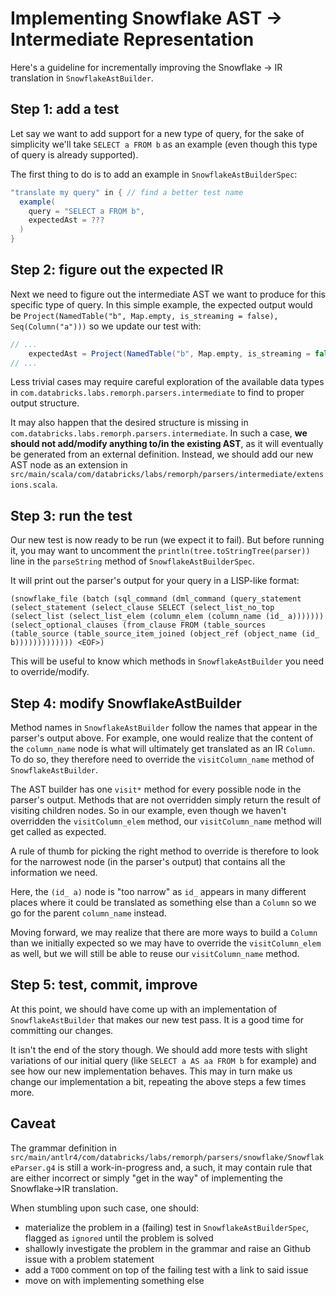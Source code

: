 # Implementing Snowflake AST -> Intermediate Representation

Here's a guideline for incrementally improving the Snowflake -> IR translation in `SnowflakeAstBuilder`.

## Step 1: add a test

Let say we want to add support for a new type of query, for the sake of simplicity we'll take `SELECT a FROM b` as an example (even though this type of query is already supported).

The first thing to do is to add an example in `SnowflakeAstBuilderSpec`:

```scala
"translate my query" in { // find a better test name
  example(
    query = "SELECT a FROM b",
    expectedAst = ???
  )
}
```

## Step 2: figure out the expected IR

Next we need to figure out the intermediate AST we want to produce for this specific type of query. In this simple example, the expected output would be `Project(NamedTable("b", Map.empty, is_streaming = false), Seq(Column("a")))` so we update our test with:

```scala
// ...
    expectedAst = Project(NamedTable("b", Map.empty, is_streaming = false), Seq(Column("a")))
// ...
```

Less trivial cases may require careful exploration of the available data types in `com.databricks.labs.remorph.parsers.intermediate` to find to proper output structure.

It may also happen that the desired structure is missing in `com.databricks.labs.remorph.parsers.intermediate`. In such a case, **we should not add/modify anything to/in the existing AST**, as it will eventually be generated from an external definition. Instead, we should add our new AST node as an extension in `src/main/scala/com/databricks/labs/remorph/parsers/intermediate/extensions.scala`.

## Step 3: run the test

Our new test is now ready to be run (we expect it to fail). But before running it, you may want to uncomment the `println(tree.toStringTree(parser))` line in the `parseString` method of `SnowflakeAstBuilderSpec`.

It will print out the parser's output for your query in a LISP-like format:

```
(snowflake_file (batch (sql_command (dml_command (query_statement (select_statement (select_clause SELECT (select_list_no_top (select_list (select_list_elem (column_elem (column_name (id_ a))))))) (select_optional_clauses (from_clause FROM (table_sources (table_source (table_source_item_joined (object_ref (object_name (id_ b))))))))))))) <EOF>)
```

This will be useful to know which methods in `SnowflakeAstBuilder` you need to override/modify.

## Step 4: modify SnowflakeAstBuilder

Method names in `SnowflakeAstBuilder` follow the names that appear in the parser's output above. For example, one would realize that the content of the `column_name` node is what will ultimately get translated as an IR `Column`. To do so, they therefore need to override the `visitColumn_name` method of `SnowflakeAstBuilder`.

The AST builder has one `visit*` method for every possible node in the parser's output. Methods that are not overridden simply return the result of visiting children nodes. So in our example, even though we haven't overridden the `visitColumn_elem` method, our `visitColumn_name` method will get called as expected. 

A rule of thumb for picking the right method to override is therefore to look for the narrowest node (in the parser's output) that contains all the information we need. 

Here, the `(id_ a)` node is "too narrow" as `id_` appears in many different places where it could be translated as something else than a `Column` so we go for the parent `column_name` instead.

Moving forward, we may realize that there are more ways to build a `Column` than we initially expected so we may have to override the `visitColumn_elem` as well, but we will still be able to reuse our `visitColumn_name` method.

## Step 5: test, commit, improve

At this point, we should have come up with an implementation of `SnowflakeAstBuilder` that makes our new test pass. It is a good time for committing our changes. 

It isn't the end of the story though. We should add more tests with slight variations of our initial query (like `SELECT a AS aa FROM b` for example) and see how our new implementation behaves. This may in turn make us change our implementation a bit, repeating the above steps a few times more.

## Caveat

The grammar definition in `src/main/antlr4/com/databricks/labs/remorph/parsers/snowflake/SnowflakeParser.g4` is still a work-in-progress and, a such, it may contain rule that are either incorrect or simply "get in the way" of implementing the Snowflake->IR translation. 

When stumbling upon such case, one should:
- materialize the problem in a (failing) test in `SnowflakeAstBuilderSpec`, flagged as `ignored` until the problem is solved
- shallowly investigate the problem in the grammar and raise an Github issue with a problem statement
- add a `TODO` comment on top of the failing test with a link to said issue
- move on with implementing something else



